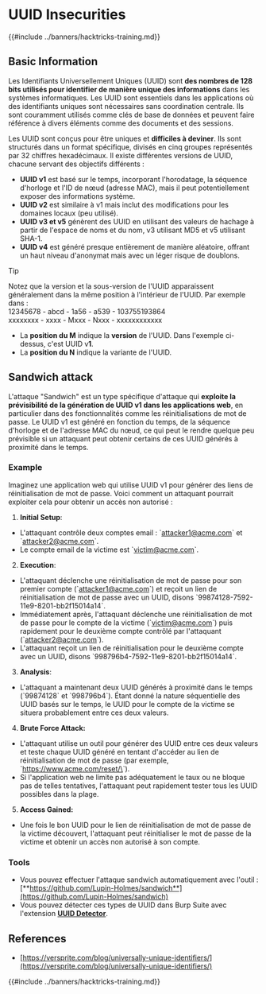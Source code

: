 # UUID Insecurities

{{#include ../banners/hacktricks-training.md}}

## Basic Information

Les Identifiants Universellement Uniques (UUID) sont **des nombres de 128 bits utilisés pour identifier de manière unique des informations** dans les systèmes informatiques. Les UUID sont essentiels dans les applications où des identifiants uniques sont nécessaires sans coordination centrale. Ils sont couramment utilisés comme clés de base de données et peuvent faire référence à divers éléments comme des documents et des sessions.

Les UUID sont conçus pour être uniques et **difficiles à deviner**. Ils sont structurés dans un format spécifique, divisés en cinq groupes représentés par 32 chiffres hexadécimaux. Il existe différentes versions de UUID, chacune servant des objectifs différents :

- **UUID v1** est basé sur le temps, incorporant l'horodatage, la séquence d'horloge et l'ID de nœud (adresse MAC), mais il peut potentiellement exposer des informations système.
- **UUID v2** est similaire à v1 mais inclut des modifications pour les domaines locaux (peu utilisé).
- **UUID v3 et v5** génèrent des UUID en utilisant des valeurs de hachage à partir de l'espace de noms et du nom, v3 utilisant MD5 et v5 utilisant SHA-1.
- **UUID v4** est généré presque entièrement de manière aléatoire, offrant un haut niveau d'anonymat mais avec un léger risque de doublons.

> [!TIP]
> Notez que la version et la sous-version de l'UUID apparaissent généralement dans la même position à l'intérieur de l'UUID. Par exemple dans :\
> 12345678 - abcd - 1a56 - a539 - 103755193864\
> xxxxxxxx - xxxx - Mxxx - Nxxx - xxxxxxxxxxxx
>
> - La **position du M** indique la **version** de l'UUID. Dans l'exemple ci-dessus, c'est UUID v**1**.
> - La **position du N** indique la variante de l'UUID.

## Sandwich attack

L'attaque "Sandwich" est un type spécifique d'attaque qui **exploite la prévisibilité de la génération de UUID v1 dans les applications web**, en particulier dans des fonctionnalités comme les réinitialisations de mot de passe. Le UUID v1 est généré en fonction du temps, de la séquence d'horloge et de l'adresse MAC du nœud, ce qui peut le rendre quelque peu prévisible si un attaquant peut obtenir certains de ces UUID générés à proximité dans le temps.

### Example

Imaginez une application web qui utilise UUID v1 pour générer des liens de réinitialisation de mot de passe. Voici comment un attaquant pourrait exploiter cela pour obtenir un accès non autorisé :

1. **Initial Setup**:

- L'attaquant contrôle deux comptes email : \`attacker1@acme.com\` et \`attacker2@acme.com\`.
- Le compte email de la victime est \`victim@acme.com\`.

2. **Execution**:

- L'attaquant déclenche une réinitialisation de mot de passe pour son premier compte (\`attacker1@acme.com\`) et reçoit un lien de réinitialisation de mot de passe avec un UUID, disons \`99874128-7592-11e9-8201-bb2f15014a14\`.
- Immédiatement après, l'attaquant déclenche une réinitialisation de mot de passe pour le compte de la victime (\`victim@acme.com\`) puis rapidement pour le deuxième compte contrôlé par l'attaquant (\`attacker2@acme.com\`).
- L'attaquant reçoit un lien de réinitialisation pour le deuxième compte avec un UUID, disons \`998796b4-7592-11e9-8201-bb2f15014a14\`.

3. **Analysis**:

- L'attaquant a maintenant deux UUID générés à proximité dans le temps (\`99874128\` et \`998796b4\`). Étant donné la nature séquentielle des UUID basés sur le temps, le UUID pour le compte de la victime se situera probablement entre ces deux valeurs.

4. **Brute Force Attack:**

- L'attaquant utilise un outil pour générer des UUID entre ces deux valeurs et teste chaque UUID généré en tentant d'accéder au lien de réinitialisation de mot de passe (par exemple, \`https://www.acme.com/reset/\<generated-UUID>\`).
- Si l'application web ne limite pas adéquatement le taux ou ne bloque pas de telles tentatives, l'attaquant peut rapidement tester tous les UUID possibles dans la plage.

5. **Access Gained:**

- Une fois le bon UUID pour le lien de réinitialisation de mot de passe de la victime découvert, l'attaquant peut réinitialiser le mot de passe de la victime et obtenir un accès non autorisé à son compte.

### Tools

- Vous pouvez effectuer l'attaque sandwich automatiquement avec l'outil : [**https://github.com/Lupin-Holmes/sandwich**](https://github.com/Lupin-Holmes/sandwich)
- Vous pouvez détecter ces types de UUID dans Burp Suite avec l'extension [**UUID Detector**](https://portswigger.net/bappstore/65f32f209a72480ea5f1a0dac4f38248).

## References

- [https://versprite.com/blog/universally-unique-identifiers/](https://versprite.com/blog/universally-unique-identifiers/)

{{#include ../banners/hacktricks-training.md}}
